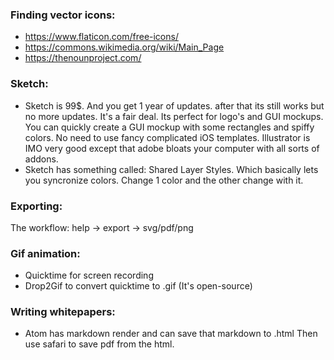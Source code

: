 ### Finding vector icons:
- https://www.flaticon.com/free-icons/
- https://commons.wikimedia.org/wiki/Main_Page
- https://thenounproject.com/

### Sketch:
- Sketch is 99$. And you get 1 year of updates. after that its still works but no more updates. It's a fair deal. Its perfect for logo's and GUI mockups. You can quickly create a GUI mockup with some rectangles and spiffy colors. No need to use fancy complicated iOS templates. Illustrator is IMO very good except that adobe bloats your computer with all sorts of addons.
- Sketch has something called: Shared Layer Styles. Which basically lets you syncronize colors. Change 1 color and the other change with it.

### Exporting:
The workflow: help -> export -> svg/pdf/png

### Gif animation:
- Quicktime for screen recording
- Drop2Gif to convert quicktime to .gif (It's open-source)

### Writing whitepapers:
- Atom has markdown render and can save that markdown to .html Then use safari to save pdf from the html.
